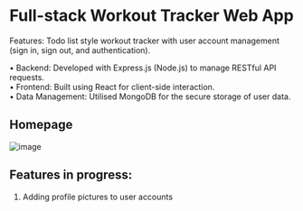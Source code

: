 # Full-stack Workout Tracker Web App
Features: Todo list style workout tracker with user account management (sign in, sign out, and authentication).

•	Backend: Developed with Express.js (Node.js) to manage RESTful API requests.<br>
•	Frontend: Built using React for client-side interaction.<br>
•	Data Management: Utilised MongoDB for the secure storage of user data.

## Homepage
![image](https://github.com/Vernon-C/workout-tracker/assets/80450405/129d724e-5610-4256-ac96-6bdb98d23cd1)

## Features in progress:
1. Adding profile pictures to user accounts

